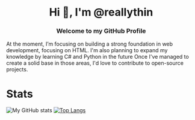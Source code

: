 <h1 align="center">Hi 👋, I'm @reallythin</h1>
<h3 align="center">Welcome to my GitHub Profile</h3>
At the moment, I’m focusing on building a strong foundation in web development, focusing on HTML. I'm also planning to expand my knowledge by learning C# and Python in the future Once I've managed to create a solid base in those areas, I'd love to contribute to open-source projects.
<!--- No secret info here ;) --->

# Stats
![My GitHub stats](https://github-readme-stats.vercel.app/api?username=reallythin&show_icons=true&theme=default) [![Top Langs](https://github-readme-stats.vercel.app/api/top-langs/?username=reallythin)](https://github.com/reallythin/github-readme-stats)
